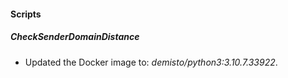 
#### Scripts
##### CheckSenderDomainDistance
- Updated the Docker image to: *demisto/python3:3.10.7.33922*.
